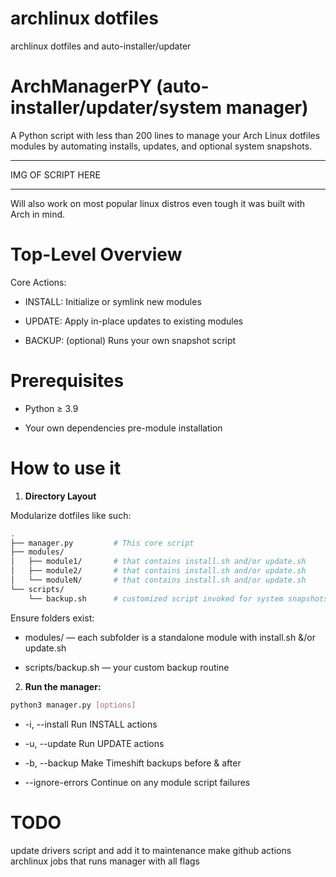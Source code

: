 # archlinux dotfiles
archlinux dotfiles and auto-installer/updater

# ArchManagerPY (auto-installer/updater/system manager)
A Python script with less than 200 lines to manage your Arch Linux dotfiles modules by automating installs, updates, and optional system snapshots.

---

IMG OF SCRIPT HERE

---

Will also work on most popular linux distros even tough it was built with Arch in mind.

# Top-Level Overview

Core Actions:

- INSTALL: Initialize or symlink new modules

- UPDATE: Apply in-place updates to existing modules

- BACKUP: (optional) Runs your own snapshot script


# Prerequisites
- Python ≥ 3.9

- Your own dependencies pre-module installation

# How to use it
1. **Directory Layout**

Modularize dotfiles like such:
```bash
.
├── manager.py         # This core script
├── modules/
│   ├── module1/       # that contains install.sh and/or update.sh
│   ├── module2/       # that contains install.sh and/or update.sh
│   └── moduleN/       # that contains install.sh and/or update.sh
└── scripts/
    └── backup.sh      # customized script invoked for system snapshots
```

Ensure folders exist:
- modules/ — each subfolder is a standalone module with install.sh &/or update.sh

- scripts/backup.sh — your custom backup routine

2. **Run the manager:**
```bash
python3 manager.py [options]
```
- -i, --install Run INSTALL actions

- -u, --update Run UPDATE actions

- -b, --backup Make Timeshift backups before & after

- --ignore-errors Continue on any module script failures

# TODO
update drivers script and add it to maintenance
make github actions archlinux jobs that runs manager with all flags
